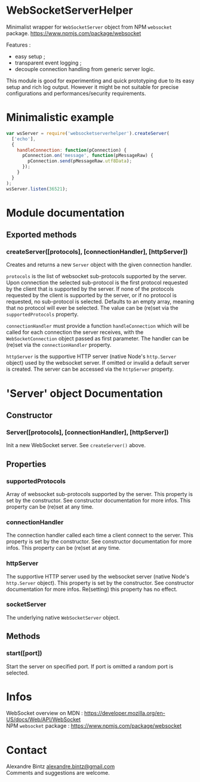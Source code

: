 
# WebSocketServerHelper

Minimalist wrapper for `WebSocketServer` object from NPM `websocket` package.
https://www.npmjs.com/package/websocket

Features :

- easy setup ;
- transparent event logging ;
- decouple connection handling from generic server logic.

This module is good for experimenting and quick prototyping due to its easy setup and rich log output.
However it might be not suitable for precise configurations and performances/security requirements.


# Minimalistic example

```javascript
var wsServer = require('websocketserverhelper').createServer(
  ['echo'],
  {
    handleConnection: function(pConnection) {
      pConnection.on('message', function(pMessageRaw) {
        pConnection.send(pMessageRaw.utf8Data);
      });
    }
  }
);
wsServer.listen(36521);
```


# Module documentation

## Exported methods

### createServer([protocols], [connectionHandler], [httpServer])

Creates and returns a new `Server` object with the given connection handler.

`protocols` is the list of websocket sub-protocols supported by the server.
Upon connection the selected sub-protocol is the first protocol requested by the client that
is supported by the server.
If none of the protocols requested by the client is supported by the server,
or if no protocol is requested, no sub-protocol is selected.
Defaults to an empty array, meaning that no protocol will ever be selected.
The value can be (re)set via the `supportedProtocols` property.

`connectionHandler` must provide a function `handleConnection` which will be called
for each connection the server receives, with the `WebSocketConnection` object passed as first parameter.
The handler can be (re)set via the `connectionHandler` property.

`httpServer` is the supportive HTTP server (native Node's `http.Server` object) used by the websocket server.
If omitted or invalid a default server is created.
The server can be accessed via the `httpServer` property.


# 'Server' object Documentation

## Constructor

### Server([protocols], [connectionHandler], [httpServer])

Init a new WebSocket server.
See `createServer()` above.

## Properties

### supportedProtocols

Array of websocket sub-protocols supported by the server.
This property is set by the constructor. See constructor documentation for more infos.
This property can be (re)set at any time.

### connectionHandler

The connection handler called each time a client connect to the server.
This property is set by the constructor. See constructor documentation for more infos.
This property can be (re)set at any time.

### httpServer

The supportive HTTP server used by the websocket server (native Node's `http.Server` object).
This property is set by the constructor. See constructor documentation for more infos.
Re(setting) this property has no effect.

### socketServer

The underlying native `WebSocketServer` object.

## Methods

### start([port])

Start the server on specified port.
If port is omitted a random port is selected.


# Infos

WebSocket overview on MDN : https://developer.mozilla.org/en-US/docs/Web/API/WebSocket  
NPM `websocket` package : https://www.npmjs.com/package/websocket


# Contact

Alexandre Bintz <alexandre.bintz@gmail.com>  
Comments and suggestions are welcome.
